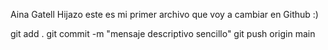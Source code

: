 Aina Gatell Hijazo
este es mi primer archivo que voy a cambiar en  Github :)


git add .
git commit -m "mensaje descriptivo sencillo"
git push origin main